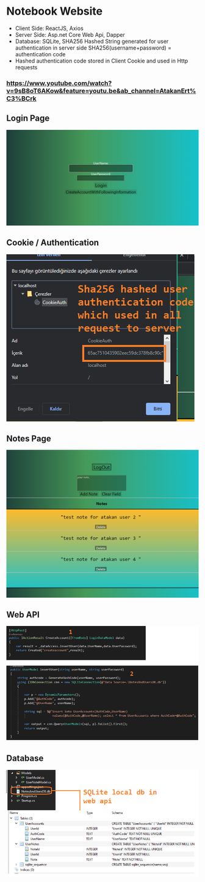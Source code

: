 


# Notebook Website

* Client Side: ReactJS, Axios
* Server Side: Asp.net Core Web Api, Dapper 
* Database: SQLite, SHA256 Hashed String generated for user authentication in server side SHA256(username+password) = authentication code
* Hashed authentication code stored in Client Cookie and used in Http requests

### https://www.youtube.com/watch?v=9sB8oT6AKow&feature=youtu.be&ab_channel=AtakanErt%C3%BCrk

## Login Page
![loginpage](https://github.com/atakanertrk/reactjs-basic-template/blob/master/images/loginPage.png)
## Cookie / Authentication
![authentication](https://github.com/atakanertrk/reactjs-basic-template/blob/master/images/authentication.png)
## Notes Page
![notesPage](https://github.com/atakanertrk/reactjs-basic-template/blob/master/images/notesPage.png)
## Web API
![webapi](https://github.com/atakanertrk/reactjs-basic-template/blob/master/images/webapi.png)
## Database
![database](https://github.com/atakanertrk/reactjs-basic-template/blob/master/images/database.png)
